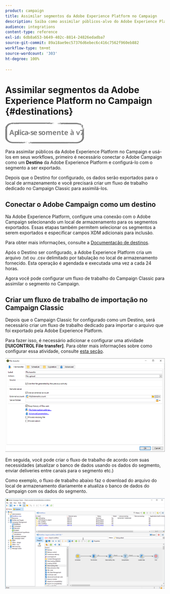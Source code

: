 ```yaml
---
product: campaign
title: Assimilar segmentos da Adobe Experience Platform no Campaign
description: Saiba como assimilar públicos-alvo do Adobe Experience Platform no Campaign Classic.
audience: integrations
content-type: reference
exl-id: 6db8a653-b649-402c-8814-24826edadba7
source-git-commit: 89a18ae9ec57376d6ebec6c416c7562f960eb882
workflow-type: tm+mt
source-wordcount: '303'
ht-degree: 100%

---
```


# Assimilar segmentos da Adobe Experience Platform no Campaign {#destinations}

![](../../assets/v7-only.svg)

Para assimilar públicos da Adobe Experience Platform no Campaign e usá-los em seus workflows, primeiro é necessário conectar o Adobe Campaign como um **Destino** da Adobe Experience Platform e configurá-lo com o segmento a ser exportado.

Depois que o Destino for configurado, os dados serão exportados para o local de armazenamento e você precisará criar um fluxo de trabalho dedicado no Campaign Classic para assimilá-los.

## Conectar o Adobe Campaign como um destino

Na Adobe Experience Platform, configure uma conexão com o Adobe Campaign selecionando um local de armazenamento para os segmentos exportados. Essas etapas também permitem selecionar os segmentos a serem exportados e especificar campos XDM adicionais para inclusão.

Para obter mais informações, consulte a [Documentação de destinos](https://experienceleague.adobe.com/docs/experience-platform/destinations/catalog/email-marketing/adobe-campaign.html?lang=pt-BR).

Após o Destino ser configurado, a Adobe Experience Platform cria um arquivo .txt ou .csv delimitado por tabulação no local de armazenamento fornecido. Esta operação é agendada e executada uma vez a cada 24 horas.

Agora você pode configurar um fluxo de trabalho do Campaign Classic para assimilar o segmento no Campaign.

## Criar um fluxo de trabalho de importação no Campaign Classic

Depois que o Campaign Classic for configurado como um Destino, será necessário criar um fluxo de trabalho dedicado para importar o arquivo que foi exportado pela Adobe Experience Platform.

Para fazer isso, é necessário adicionar e configurar uma atividade **[!UICONTROL File transfer]**. Para obter mais informações sobre como configurar essa atividade, consulte [esta seção](../../workflow/using/file-transfer.md).

![](assets/rtcdp-file-transfer.png)

Em seguida, você pode criar o fluxo de trabalho de acordo com suas necessidades (atualizar o banco de dados usando os dados do segmento, enviar deliveries entre canais para o segmento etc.)

Como exemplo, o fluxo de trabalho abaixo faz o download do arquivo do local de armazenamento diariamente e atualiza o banco de dados do Campaign com os dados do segmento.

![](assets/rtcdp-workflow.png)
